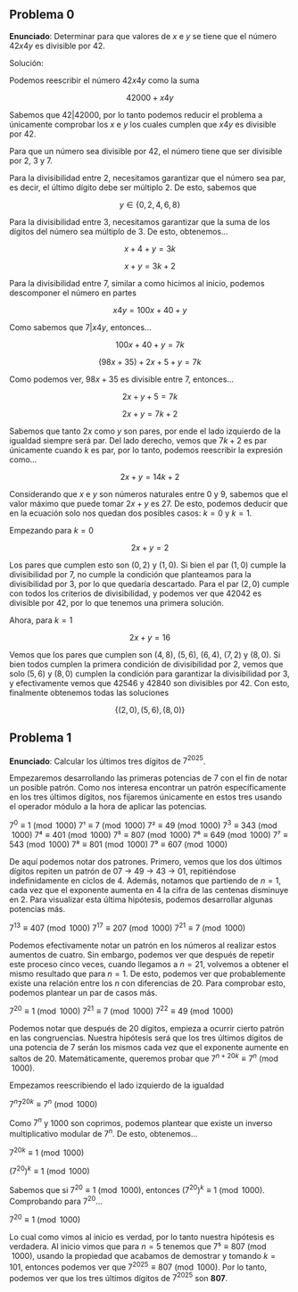 ## Problema 0
**Enunciado**: Determinar para que valores de $x$ e $y$ se tiene que el número $42x4y$ es divisible por 42.

Solución:

Podemos reescribir el número $42x4y$ como la suma

$$42000 + x4y$$

Sabemos que $42 | 42000$, por lo tanto podemos reducir el problema a únicamente comprobar los $x$ e $y$ los cuales cumplen que $x4y$ es divisible por 42.

Para que un número sea divisible por 42, el número tiene que ser divisible por 2, 3 y 7.

Para la divisibilidad entre 2, necesitamos garantizar que el número sea par, es decir, el último dígito debe ser múltiplo 2. De esto, sabemos que

$$y\in\{0, 2, 4, 6, 8\}$$

Para la divisibilidad entre 3, necesitamos garantizar que la suma de los dígitos del número sea múltiplo de 3. De esto, obtenemos...

$$x+4+y=3k$$

$$x+y=3k+2$$

Para la divisibilidad entre 7, similar a como hicimos al inicio, podemos descomponer el número en partes

$$x4y=100x+40+y$$

Como sabemos que $7|x4y$, entonces...

$$100x+40+y=7k$$

$$(98x+35)+2x+5+y=7k$$

Como podemos ver, $98x+35$ es divisible entre 7, entonces...

$$2x+y+5=7k$$

$$2x+y=7k+2$$

Sabemos que tanto $2x$ como $y$ son pares, por ende el lado izquierdo de la igualdad siempre será par. Del lado derecho, vemos que $7k+2$ es par únicamente cuando $k$ es par, por lo tanto, podemos reescribir la expresión como...

$$2x+y=14k+2$$

Considerando que $x$ e $y$ son números naturales entre 0 y 9, sabemos que el valor máximo que puede tomar $2x+y$ es 27. De esto, podemos deducir que en la ecuación solo nos quedan dos posibles casos: $k=0$ y $k=1$.

Empezando para $k=0$

$$2x+y=2$$

Los pares que cumplen esto son $(0, 2)$ y $(1, 0)$. Si bien el par $(1, 0)$ cumple la divisibilidad por 7, no cumple la condición que planteamos para la divisibilidad por 3, por lo que quedaría descartado. Para el par $(2, 0)$ cumple con todos los criterios de divisibilidad, y podemos ver que 42042 es divisible por 42, por lo que tenemos una primera solución.

Ahora, para $k=1$

$$2x+y=16$$

Vemos que los pares que cumplen son $(4, 8)$, $(5, 6)$, $(6, 4)$, $(7, 2)$ y $(8, 0)$. Si bien todos cumplen la primera condición de divisibilidad por 2, vemos que solo $(5, 6)$ y $(8, 0)$ cumplen la condición para garantizar la divisibilidad por 3, y efectivamente vemos que 42546 y 42840 son divisibles por 42. Con esto, finalmente obtenemos todas las soluciones

$$\{(2, 0), (5, 6), (8, 0)\}$$

## Problema 1
**Enunciado**: Calcular los últimos tres dígitos de $7^{2025}$.

Empezaremos desarrollando las primeras potencias de 7 con el fin de notar un posible patrón. Como nos interesa encontrar un patrón específicamente en los tres últimos dígitos, nos fijaremos únicamente en estos tres usando el operador módulo a la hora de aplicar las potencias.

$7^{0}\equiv1\pmod{1000}$
$7¹\equiv7\pmod{1000}$
$7²\equiv49\pmod{1000}$
$7^3\equiv343\pmod{1000}$
$7⁴\equiv401\pmod{1000}$
$7⁵\equiv807\pmod{1000}$
$7⁶\equiv649\pmod{1000}$
$7⁷\equiv543\pmod{1000}$
$7⁸\equiv801\pmod{1000}$
$7⁹\equiv607\pmod{1000}$

De aquí podemos notar dos patrones. Primero, vemos que los dos últimos dígitos repiten un patrón de 07 -> 49 -> 43 -> 01, repitiéndose indefinidamente en ciclos de 4. Además, notamos que partiendo de $n=1$, cada vez que el exponente aumenta en 4 la cifra de las centenas disminuye en 2. Para visualizar esta última hipótesis, podemos desarrollar algunas potencias más.

$7^{13}\equiv407\pmod{1000}$
$7^{17}\equiv207\pmod{1000}$
$7^{21}\equiv7\pmod{1000}$

Podemos efectivamente notar un patrón en los números al realizar estos aumentos de cuatro. Sin embargo, podemos ver que después de repetir este proceso cinco veces, cuando llegamos a $n=21$, volvemos a obtener el mismo resultado que para $n=1$. De esto, podemos ver que probablemente existe una relación entre los $n$ con diferencias de 20. Para comprobar esto, podemos plantear un par de casos más.

$7^{20}\equiv1\pmod{1000}$
$7^{21}\equiv7\pmod{1000}$
$7^{22}\equiv49\pmod{1000}$

Podemos notar que después de 20 dígitos, empieza a ocurrir cierto patrón en las congruencias. Nuestra hipótesis será que los tres últimos dígitos de una potencia de 7 serán los mismos cada vez que el exponente aumente en saltos de 20. Matemáticamente, queremos probar que $7^{n+20k}\equiv7^{n}\pmod{1000}$.

Empezamos reescribiendo el lado izquierdo de la igualdad

$7^{n}7^{20k}\equiv7^{n}\pmod{1000}$

Como $7^n$ y 1000 son coprimos, podemos plantear que existe un inverso multiplicativo modular de ${7^n}$. De esto, obtenemos...

$7^{20k}\equiv1\pmod{1000}$

$(7^{20})^k\equiv1\pmod{1000}$

Sabemos que si $7^{20}\equiv1\pmod{1000}$, entonces $(7^{20})^k\equiv1\pmod{1000}$. Comprobando para $7^{20}$...

$7^{20}\equiv1\pmod{1000}$

Lo cual como vimos al inicio es verdad, por lo tanto nuestra hipótesis es verdadera. Al inicio vimos que para $n=5$ tenemos que $7⁵\equiv807\pmod{1000}$, usando la propiedad que acabamos de demostrar y tomando $k=101$, entonces podemos ver que $7^{2025}\equiv807\pmod{1000}$. Por lo tanto, podemos ver que los tres últimos dígitos de $7^{2025}$ son **807**.